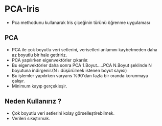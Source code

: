 # PCA-Iris

* Pca methodunu kullanarak Iris çiçeğinin türünü öğrenme uygulaması

## PCA

* PCA ile çok boyutlu veri setlerini, verisetleri anlamını kaybetmeden daha az boyutlu bir hale getiririz.
* PCA yapılırken eigenvektörler çıkarılır.
* Bu eigenvektörler daha sonra PCA 1.Boyut.....PCA N.Boyut şeklinde N boyutuna indirgenir.(N : düşürülmek istenen boyut sayısı)
* Bu işlemler yapılırken varyans %90'dan fazla bir oranda korunmaya çalışır.
* Minimum kayıp gerçekleşir.

## Neden Kullanırız ?

* Çok boyutlu veri setlerini kolay görselleştirebilmek.
* Verileri sıkıştırmak.
